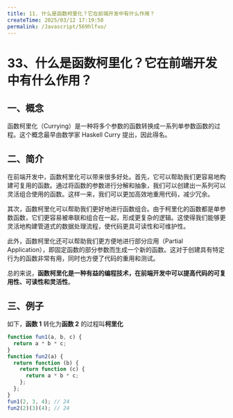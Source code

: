 ```yaml
---
title: 11. 什么是函数柯里化？它在前端开发中有什么作用？
createTime: 2025/03/12 17:19:50
permalink: /Javascript/569hlfvo/
---
```

# 33、什么是函数柯里化？它在前端开发中有什么作用？

## 一、概念

函数柯里化（Currying）是一种将多个参数的函数转换成一系列单参数函数的过程。这个概念最早由数学家 Haskell Curry 提出，因此得名。

## 二、简介

在前端开发中，函数柯里化可以带来很多好处。首先，它可以帮助我们更容易地构建可复用的函数。通过将函数的参数进行分解和抽象，我们可以创建出一系列可以灵活组合使用的函数。这样一来，我们可以更加高效地重用代码，减少冗余。

其次，函数柯里化可以帮助我们更好地进行函数组合。由于柯里化的函数都是单参数函数，它们更容易被串联和组合在一起，形成更复杂的逻辑。这使得我们能够更灵活地构建管道式的数据处理流程，使代码更具可读性和可维护性。

此外，函数柯里化还可以帮助我们更方便地进行部分应用（Partial Application），即固定函数的部分参数而生成一个新的函数。这对于创建具有特定行为的函数非常有用，同时也方便了代码的重用和测试。

总的来说，**函数柯里化是一种有益的编程技术，在前端开发中可以提高代码的可复用性、可读性和灵活性**。

## 三、例子

如下，**函数 1** 转化为**函数 2** 的过程叫**柯里化**

```js
function fun1(a, b, c) {
  return a * b * c;
}
function fun2(a) {
  return function (b) {
    return function (c) {
      return a * b * c;
    };
  };
}
fun1(2, 3, 4); // 24
fun2(2)(3)(4); // 24
```
